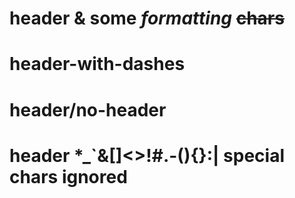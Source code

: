 # header & some *formatting* ~~chars~~

# header-with-dashes

# header/no-header

# header *_`&[]<>!#.-(){}:| special chars ignored

